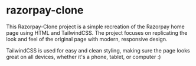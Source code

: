 # razorpay-clone
This Razorpay-Clone project is a simple recreation of the Razorpay home page using HTML and TailwindCSS. The project focuses on replicating the look and feel of the original page with modern, responsive design.

TailwindCSS is used for easy and clean styling, making sure the page looks great on all devices, whether it's a phone, tablet, or computer :)
